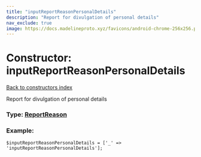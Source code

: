 ```yaml
---
title: "inputReportReasonPersonalDetails"
description: "Report for divulgation of personal details"
nav_exclude: true
image: https://docs.madelineproto.xyz/favicons/android-chrome-256x256.png
---
```

# Constructor: inputReportReasonPersonalDetails  
[Back to constructors index](/API_docs/constructors/index.html)



Report for divulgation of personal details




### Type: [ReportReason](/API_docs/types/ReportReason.html)


### Example:

```
$inputReportReasonPersonalDetails = ['_' => 'inputReportReasonPersonalDetails'];
```  
